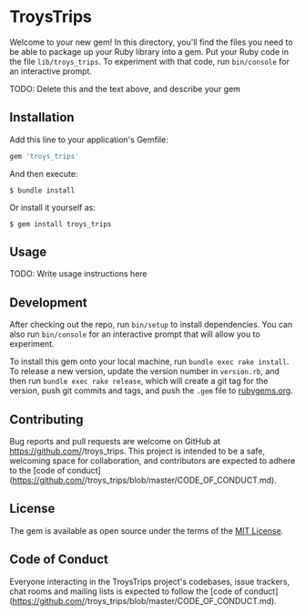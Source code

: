 # TroysTrips

Welcome to your new gem! In this directory, you'll find the files you need to be able to package up your Ruby library into a gem. Put your Ruby code in the file `lib/troys_trips`. To experiment with that code, run `bin/console` for an interactive prompt.

TODO: Delete this and the text above, and describe your gem

## Installation

Add this line to your application's Gemfile:

```ruby
gem 'troys_trips'
```

And then execute:

    $ bundle install

Or install it yourself as:

    $ gem install troys_trips

## Usage

TODO: Write usage instructions here

## Development

After checking out the repo, run `bin/setup` to install dependencies. You can also run `bin/console` for an interactive prompt that will allow you to experiment.

To install this gem onto your local machine, run `bundle exec rake install`. To release a new version, update the version number in `version.rb`, and then run `bundle exec rake release`, which will create a git tag for the version, push git commits and tags, and push the `.gem` file to [rubygems.org](https://rubygems.org).

## Contributing

Bug reports and pull requests are welcome on GitHub at https://github.com/<github username>/troys_trips. This project is intended to be a safe, welcoming space for collaboration, and contributors are expected to adhere to the [code of conduct](https://github.com/<github username>/troys_trips/blob/master/CODE_OF_CONDUCT.md).


## License

The gem is available as open source under the terms of the [MIT License](https://opensource.org/licenses/MIT).

## Code of Conduct

Everyone interacting in the TroysTrips project's codebases, issue trackers, chat rooms and mailing lists is expected to follow the [code of conduct](https://github.com/<github username>/troys_trips/blob/master/CODE_OF_CONDUCT.md).
